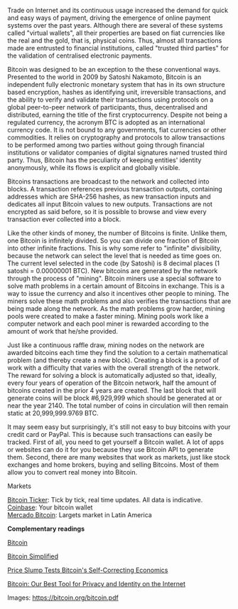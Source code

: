 Trade on Internet and its continuous usage increased the demand for quick and easy ways of payment, driving the emergence of online payment systems over the past years. Although there are several of these systems called "virtual wallets", all their properties are based on fiat currencies like the real and the gold, that is, physical coins. Thus, almost all transactions made are entrusted to financial institutions, called "trusted third parties" for the validation of centralised electronic payments.

Bitcoin was designed to be an exception to the these conventional ways. Presented to the world in 2009 by Satoshi Nakamoto, Bitcoin is an independent fully electronic monetary system that has in its own structure based encryption, hashes as identifying unit, irreversible transactions, and the ability to verify and validate their transactions using protocols on a global peer-to-peer network of participants, thus, decentralised and distributed, earning the title of the first cryptocurrency. Despite not being a regulated currency, the acronym BTC is adopted as an international currency code. It is not bound to any governments, fiat currencies or other commodities. It relies on cryptography and protocols to allow transactions to be performed among two parties without going through financial institutions or validator companies of digital signatures named trusted third party. Thus, Bitcoin has the peculiarity of keeping entities' identity anonymously, while its flows is explicit and globally visible.

Bitcoins transactions are broadcast to the network and collected into blocks. A transaction references previous transaction outputs, containing addresses which are SHA-256 hashes, as new transaction inputs and dedicates all input Bitcoin values to new outputs. Transactions are not encrypted as said before, so it is possible to browse and view every transaction ever collected into a block.

Like the other kinds of money, the number of Bitcoins is finite. Unlike them, one Bitcoin is infinitely divided. So you can divide one fraction of Bitcoin into other infinite fractions. This is why some refer to "infinite" divisibility, because the network can select the level that is needed as time goes on. The current level selected in the code (by Satoshi) is 8 decimal places (1 satoshi = 0.00000001 BTC). New bitcoins are generated by the network through the process of "mining". Bitcoin miners use a special software to solve math problems in a certain amount of Bitcoins in exchange. This is a way to issue the currency and also it incentives other people to mining. The miners solve these math problems and also verifies the transactions that are being made along the network. As the math problems grow harder, mining pools were created to make a faster mining. Mining pools work like a computer network and each pool miner is rewarded according to the amount of work that he/she provided.

Just like a continuous raffle draw, mining nodes on the network are awarded bitcoins each time they find the solution to a certain mathematical problem (and thereby create a new block). Creating a block is a proof of work with a difficulty that varies with the overall strength of the network. The reward for solving a block is automatically adjusted so that, ideally, every four years of operation of the Bitcoin network, half the amount of bitcoins created in the prior 4 years are created.
The last block that will generate coins will be block \#6,929,999 which should be generated at or near the year 2140\. The total number of coins in circulation will then remain static at 20,999,999.9769 BTC.



It may seem easy but surprisingly, it's still not easy to buy bitcoins with your credit card or PayPal. This is because such transactions can easily be tracked. First of all, you need to get yourself a Bitcoin wallet. A lot of apps or websites can do it for you because they use Bitcoin API to generate them. Second, there are many websites that work as markets, just like stock exchanges and home brokers, buying and selling Bitcoins. Most of them allow you to convert real money into Bitcoin.

Markets
  
[Bitcoin Ticker][0]: Tick by tick, real time updates. All data is indicative.  
[Coinbase][1]: Your bitcoin wallet  
[Mercado Bitcoin][2]: Largets market in Latin America  

**Complementary readings**
  
[Bitcoin][3]
  
[Bitcoin Simplified][4]
  
[Price Slump Tests Bitcoin's Self-Correcting Economics][5]
  
[Bitcoin: Our Best Tool for Privacy and Identity on the Internet][6]
  

Images: https://bitcoin.org/bitcoin.pdf


[0]: http://bitcointicker.co/
[1]: https://www.coinbase.com/
[2]: https://www.mercadobitcoin.com.br/
[3]: https://bitcoin.org/
[4]: https://bitcoinsimplified.org/
[5]: http://www.technologyreview.com/news/534301/price-slump-tests-bitcoins-self-correcting-economics/?utm_campaign=socialsync&utm_medium=social-post&utm_source=twitter
[6]: http://coincenter.org/2015/03/bitcoin-our-best-tool-for-privacy-and-identity/